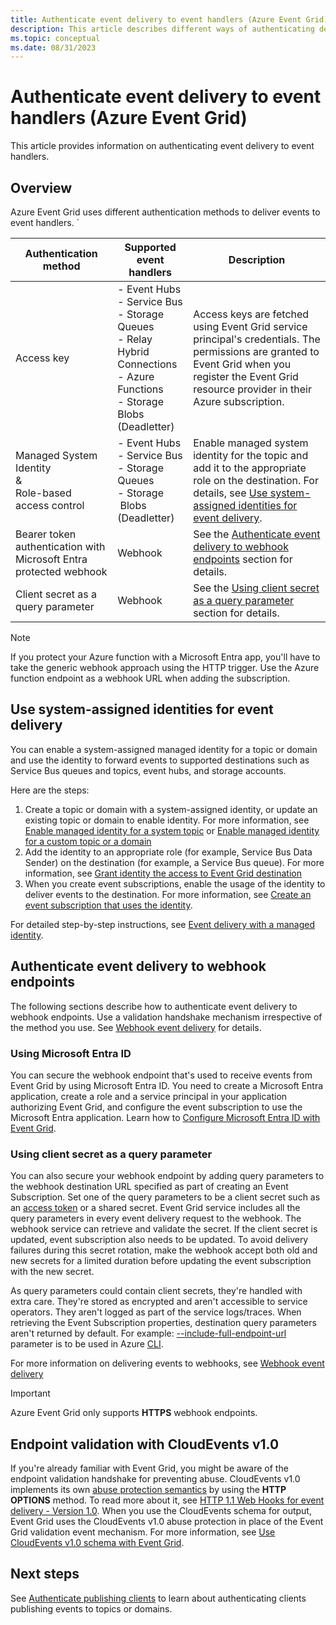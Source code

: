 ```yaml
---
title: Authenticate event delivery to event handlers (Azure Event Grid)
description: This article describes different ways of authenticating delivery to event handlers in Azure Event Grid. 
ms.topic: conceptual
ms.date: 08/31/2023
---
```


# Authenticate event delivery to event handlers (Azure Event Grid)
This article provides information on authenticating event delivery to event handlers. 

## Overview
Azure Event Grid uses different authentication methods to deliver events to event handlers. `

| Authentication method | Supported event handlers | Description  |
|--|--|--|
Access key | - Event Hubs<br/>- Service Bus<br/>- Storage Queues<br/>- Relay Hybrid Connections<br/>- Azure Functions<br/>- Storage Blobs (Deadletter) | Access keys are fetched using Event Grid service principal's credentials. The permissions are granted to Event Grid when you register the Event Grid resource provider in their Azure subscription. |  
Managed System Identity <br/>&<br/> Role-based access control | - Event Hubs<br/>- Service Bus<br/>- Storage Queues<br/>- Storage  Blobs (Deadletter) | Enable managed system identity for the topic and add it to the appropriate role on the destination. For details, see [Use system-assigned identities for event delivery](#use-system-assigned-identities-for-event-delivery).  |
|Bearer token authentication with Microsoft Entra protected webhook | Webhook | See the [Authenticate event delivery to webhook endpoints](#authenticate-event-delivery-to-webhook-endpoints) section for details. |
Client secret as a query parameter | Webhook | See the [Using client secret as a query parameter](#using-client-secret-as-a-query-parameter) section for details. |

> [!NOTE]
> If you protect your Azure function with a Microsoft Entra app, you'll have to take the generic webhook approach using the HTTP trigger. Use the Azure function endpoint as a webhook URL when adding the subscription.

## Use system-assigned identities for event delivery
You can enable a system-assigned managed identity for a topic or domain and use the identity to forward events to supported destinations such as Service Bus queues and topics, event hubs, and storage accounts.

Here are the steps: 

1. Create a topic or domain with a system-assigned identity, or update an existing topic or domain to enable identity. For more information, see [Enable managed identity for a system topic](enable-identity-system-topics.md) or [Enable managed identity for a custom topic or a domain](enable-identity-custom-topics-domains.md)
1. Add the identity to an appropriate role (for example, Service Bus Data Sender) on the destination (for example, a Service Bus queue). For more information, see [Grant identity the access to Event Grid destination](add-identity-roles.md)
1. When you create event subscriptions, enable the usage of the identity to deliver events to the destination. For more information, see [Create an event subscription that uses the identity](managed-service-identity.md). 

For detailed step-by-step instructions, see [Event delivery with a managed identity](managed-service-identity.md).


## Authenticate event delivery to webhook endpoints
The following sections describe how to authenticate event delivery to webhook endpoints. Use a validation handshake mechanism irrespective of the method you use. See [Webhook event delivery](end-point-validation-cloud-events-schema.md) for details. 


### Using Microsoft Entra ID
You can secure the webhook endpoint that's used to receive events from Event Grid by using Microsoft Entra ID. You need to create a Microsoft Entra application, create a role and a service principal in your application authorizing Event Grid, and configure the event subscription to use the Microsoft Entra application. Learn how to [Configure Microsoft Entra ID with Event Grid](secure-webhook-delivery.md).

### Using client secret as a query parameter
You can also secure your webhook endpoint by adding query parameters to the webhook destination URL specified as part of creating an Event Subscription. Set one of the query parameters to be a client secret such as an [access token](https://en.wikipedia.org/wiki/Access_token) or a shared secret. Event Grid service includes all the query parameters in every event delivery request to the webhook. The webhook service can retrieve and validate the secret. If the client secret is updated, event subscription also needs to be updated. To avoid delivery failures during this secret rotation, make the webhook accept both old and new secrets for a limited duration before updating the event subscription with the new secret. 

As query parameters could contain client secrets, they're handled with extra care. They're stored as encrypted and aren't accessible to service operators. They aren't logged as part of the service logs/traces. When retrieving the Event Subscription properties, destination query parameters aren't returned by default. For example: [--include-full-endpoint-url](/cli/azure/eventgrid/event-subscription#az-eventgrid-event-subscription-show) parameter is to be used in Azure [CLI](/cli/azure).

For more information on delivering events to webhooks, see [Webhook event delivery](end-point-validation-cloud-events-schema.md)

> [!IMPORTANT]
> Azure Event Grid only supports **HTTPS** webhook endpoints. 

## Endpoint validation with CloudEvents v1.0
If you're already familiar with Event Grid, you might be aware of the endpoint validation handshake for preventing abuse. CloudEvents v1.0 implements its own [abuse protection semantics](end-point-validation-cloud-events-schema.md) by using the **HTTP OPTIONS** method. To read more about it, see [HTTP 1.1 Web Hooks for event delivery - Version 1.0](https://github.com/cloudevents/spec/blob/v1.0/http-webhook.md#4-abuse-protection). When you use the CloudEvents schema for output, Event Grid uses the CloudEvents v1.0 abuse protection in place of the Event Grid validation event mechanism. For more information, see [Use CloudEvents v1.0 schema with Event Grid](cloud-event-schema.md). 


## Next steps
See [Authenticate publishing clients](security-authenticate-publishing-clients.md) to learn about authenticating clients publishing events to topics or domains. 
